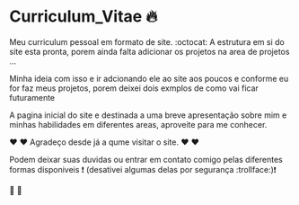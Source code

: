 # Curriculum_Vitae :fire:

Meu curriculum pessoal em formato de site. :octocat:
A estrutura em si do site esta pronta, porem ainda falta adicionar os projetos na area de projetos ...

Minha ideia com isso e ir adcionando ele ao site aos poucos e conforme eu for faz meus projetos, porem deixei dois exmplos de como vai ficar futuramente

A pagina inicial do site e destinada a uma breve apresentação sobre mim e minhas habilidades em diferentes areas, aproveite para me conhecer.

:heart: :heart: Agradeço desde já a qume visitar o site. :heart: :heart:

Podem deixar suas duvidas ou entrar em contato comigo pelas diferentes formas disponiveis :exclamation: (desativei algumas delas por segurança :trollface:):exclamation:

:clap: :clap: